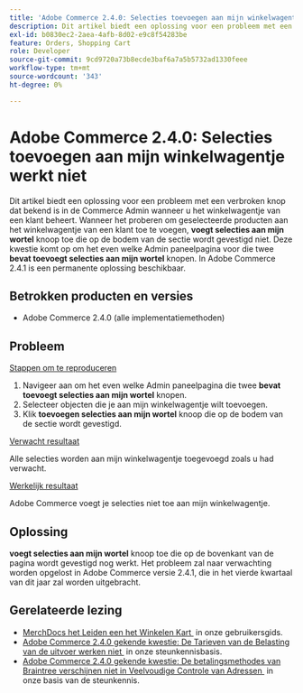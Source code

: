 ```yaml
---
title: 'Adobe Commerce 2.4.0: Selecties toevoegen aan mijn winkelwagentje werkt niet'
description: Dit artikel biedt een oplossing voor een probleem met een verbroken knop dat bekend is in de Commerce Admin wanneer u het winkelwagentje van een klant beheert. Wanneer u probeert geselecteerde producten toe te voegen aan het winkelwagentje van een klant, werkt de knop **Selecties toevoegen aan mijn winkelwagentje** aan de onderkant van de sectie niet. Dit probleem treedt op op op elke pagina in het beheerpaneel die twee **Selecties toevoegen aan de winkelwagentje** knoppen bevat. In Adobe Commerce 2.4.1 is een permanente oplossing beschikbaar.
exl-id: b0830ec2-2aea-4afb-8d02-e9c8f54283be
feature: Orders, Shopping Cart
role: Developer
source-git-commit: 9cd9720a73b8ecde3baf6a7a5b5732ad1330feee
workflow-type: tm+mt
source-wordcount: '343'
ht-degree: 0%

---
```


# Adobe Commerce 2.4.0: Selecties toevoegen aan mijn winkelwagentje werkt niet

Dit artikel biedt een oplossing voor een probleem met een verbroken knop dat bekend is in de Commerce Admin wanneer u het winkelwagentje van een klant beheert. Wanneer het proberen om geselecteerde producten aan het winkelwagentje van een klant toe te voegen, **voegt selecties aan mijn wortel** knoop toe die op de bodem van de sectie wordt gevestigd niet. Deze kwestie komt op om het even welke Admin paneelpagina voor die twee **bevat toevoegt selecties aan mijn wortel** knopen. In Adobe Commerce 2.4.1 is een permanente oplossing beschikbaar.

## Betrokken producten en versies

* Adobe Commerce 2.4.0 (alle implementatiemethoden)

## Probleem

<u> Stappen om te reproduceren </u>

1. Navigeer aan om het even welke Admin paneelpagina die twee **bevat toevoegt selecties aan mijn wortel** knopen.
1. Selecteer objecten die je aan mijn winkelwagentje wilt toevoegen.
1. Klik **toevoegen selecties aan mijn wortel** knoop die op de bodem van de sectie wordt gevestigd.

<u> Verwacht resultaat </u>

Alle selecties worden aan mijn winkelwagentje toegevoegd zoals u had verwacht.

<u> Werkelijk resultaat </u>

Adobe Commerce voegt je selecties niet toe aan mijn winkelwagentje.

## Oplossing

**voegt selecties aan mijn wortel** knoop toe die op de bovenkant van de pagina wordt gevestigd nog werkt. Het probleem zal naar verwachting worden opgelost in Adobe Commerce versie 2.4.1, die in het vierde kwartaal van dit jaar zal worden uitgebracht.

## Gerelateerde lezing

* [&#x200B; MerchDocs het Leiden een het Winkelen Kart &#x200B;](https://experienceleague.adobe.com/nl/docs/commerce-admin/stores-sales/point-of-purchase/assist/shopping-assisted-cart-manage) in onze gebruikersgids.
* [&#x200B; Adobe Commerce 2.4.0 gekende kwestie: De Tarieven van de Belasting van de uitvoer werken niet &#x200B;](/help/troubleshooting/miscellaneous/magento-2-4-0-known-issue-export-tax-rates-does-not-work.md) in onze steunkennisbasis.
* [&#x200B; Adobe Commerce 2.4.0 gekende kwestie: De betalingsmethodes van Braintree verschijnen niet in Veelvoudige Controle van Adressen &#x200B;](/help/troubleshooting/payments/magento-2-4-0-braintree-not-in-multiple-addresses-checkout.md) in onze basis van de steunkennis.

